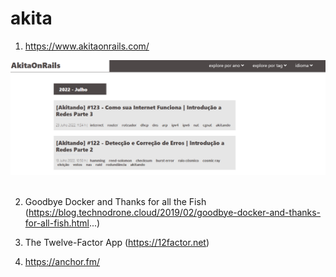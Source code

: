 # akita

1. https://www.akitaonrails.com/

<div>
  <span align="center">
  <img alt="logo-ls" title="logo-ls" src="img/akita-site.PNG">
    </span>
</div><br>

2. Goodbye Docker and Thanks for all the Fish (https://blog.technodrone.cloud/2019/02/goodbye-docker-and-thanks-for-all-fish.html...)

3. The Twelve-Factor App (https://12factor.net)

4. https://anchor.fm/
